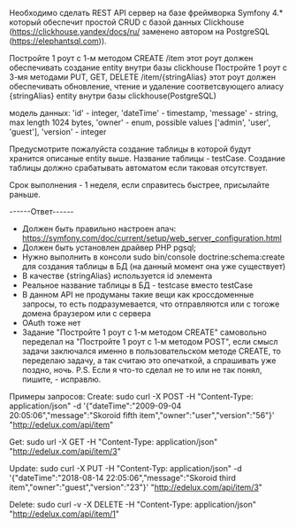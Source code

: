 Необходимо сделать REST API сервер на базе фреймворка Symfony 4.* который 
обеспечит простой CRUD с базой данных Clickhouse 
(https://clickhouse.yandex/docs/ru/ заменено автором на PostgreSQL 
(https://elephantsql.com)). 

Постройте 1 роут с 1-м методом CREATE
/item
этот роут должен обеспечивать создание entity внутри базы clickhouse
Постройте 1 роут с 3-мя методами PUT, GET, DELETE
/item/{stringAlias}
этот роут должен обеспечивать обновление, чтение и удаление соответсвующего 
алиасу {stringAlias} entity внутри базы clickhouse(PostgreSQL)

модель данных:
'id' - integer,
'dateTime' - timestamp,
'message' - string, max length 1024 bytes,
'owner' - enum, possible values ['admin', 'user', 'guest'],
'version' - integer

Предусмотрите пожалуйста создание таблицы в которой будут хранится 
описаные entity выше. Название таблицы - testCase. Создание таблицы должно 
срабатывать автоматом если таковая отсутствует.

Срок выполнения - 1 неделя, если справитесь быстрее, присылайте раньше.


------Ответ------

- Должен быть правильно настроен апач:
https://symfony.com/doc/current/setup/web_server_configuration.html
- Должен быть установлен драйвер PHP pgsql;
- Нужно выполнить в консоли sudo bin/console doctrine:schema:create для 
создания таблицы в БД (на данный момент она уже существует)
- В качестве {stringAlias} используется id элемента
- Реальное название таблицы в БД - testcase вместо testCase
- В данном API не продуманы такие вещи как кроссдоменные запросы, то есть
подразумевается, что отправляются или с тогоже домена браузером или с сервера
- OAuth тоже нет
- Задание "Постройте 1 роут с 1-м методом CREATE" самовольно переделал на
"Постройте 1 роут с 1-м методом POST", если смысл задачи заключался именно в 
пользовательском методе CREATE, то переделаю задачу, а так считаю это 
опечаткой, а спрашивать уже поздно, ночь.
P.S. Если я что-то сделал не то или не так понял, пишите, - исправлю.

Примеры запросов:
Create:
sudo curl -X POST -H "Content-Type: application/json" -d '{"dateTime":"2009-09-04 20:05:06","message":"Skoroid fifth item","owner":"user","version":"56"}' "http://edelux.com/api/item"

Get:
sudo url -X GET -H "Content-Type: application/json" "http://edelux.com/api/item/3"

Update:
sudo curl -X PUT -H "Content-Typ: application/json" -d '{"dateTime":"2018-08-14 22:05:06","message":"Skoroid third item","owner":"guest","version":"23"}' "http://edelux.com/api/item/3"

Delete:
sudo curl -v -X DELETE -H "Content-Type: application/json" "http://edelux.com/api/item/1"
